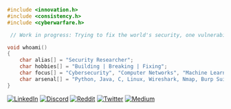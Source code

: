 ~~~c
#include <innovation.h>
#include <consistency.h>
#include <cyberwarfare.h>

 // Work in progress: Trying to fix the world's security, one vulnerability at a time.

void whoami()
{
    char alias[] = "Security Researcher";
    char hobbies[] = "Building | Breaking | Fixing";
    char focus[] = "Cybersecurity", "Computer Networks", "Machine Learning";
    char arsenal[] = "Python, Java, C, Linux, Wireshark, Nmap, Burp Suite, Metasploit";
}
~~~ 
 
 

[![LinkedIn](https://img.shields.io/badge/LinkedIn-0077B5?style=for-the-badge&logo=linkedin&logoColor=white)](https://www.linkedin.com/in/manoj-g-2444ab28a) 
[![Discord](https://img.shields.io/badge/Discord-7289DA?style=for-the-badge&logo=discord&logoColor=white)](https://discord.gg/wF9pEQDB)
[![Reddit](https://img.shields.io/badge/Reddit-FF4500?style=for-the-badge&logo=reddit&logoColor=white)](https://www.reddit.com/u/--iamroot/s/A9oYxKC6M4) 
[![Twitter](https://img.shields.io/badge/Twitter-1DA1F2?style=for-the-badge&logo=twitter&logoColor=white)](https://x.com/Itachi_xakep?t=jWA8AeGbAlOEuzPLiCDa6Q&s=09) 
[![Medium](https://img.shields.io/badge/Medium-12100E?style=for-the-badge&logo=medium&logoColor=white)](https://medium.com/@manoj.xakep)

